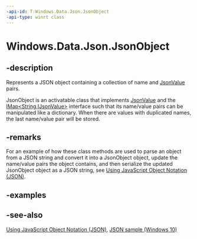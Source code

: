 ```yaml
---
-api-id: T:Windows.Data.Json.JsonObject
-api-type: winrt class
---
```


<!-- Class syntax.
public class JsonObject : Windows.Data.Json.IJsonObject, Windows.Data.Json.IJsonObjectWithDefaultValues, Windows.Data.Json.IJsonValue, Windows.Foundation.Collections.IIterable<Windows.Foundation.Collections.IKeyValuePair<System.String, Windows.Data.Json.IJsonValue>>, Windows.Foundation.Collections.IMap<System.String, Windows.Data.Json.IJsonValue>, Windows.Foundation.IStringable
-->

# Windows.Data.Json.JsonObject

## -description

Represents a JSON object containing a collection of name and [JsonValue](jsonvalue.md) pairs.

JsonObject is an activatable class that implements [JsonValue](jsonvalue.md) and the [IMap&lt;String,IJsonValue&gt;](../windows.foundation.collections/imap_2.md) interface such that its name/value pairs can be manipulated like a dictionary. When there are values with duplicated names, the last name/value pair will be stored.

## -remarks

For an example of how these class methods are used to parse an object from a JSON string and convert it into a JsonObject object, update the name/value pairs the object contains, and then serialize the updated JsonObject object as a JSON string, see [Using JavaScript Object Notation (JSON)](/previous-versions/windows/apps/hh770289(v=win.10)).

## -examples

## -see-also

[Using JavaScript Object Notation (JSON)](/previous-versions/windows/apps/hh770289(v=win.10)), [JSON sample (Windows 10)](https://github.com/Microsoft/Windows-universal-samples/tree/master/Samples/Json)
